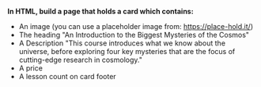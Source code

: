 **In HTML, build a page that holds a card which contains:**

- An image (you can use a placeholder image from: https://place-hold.it/)
- The heading "An Introduction to the Biggest Mysteries of the Cosmos"
- A Description "This course introduces what we know about the universe, before
  exploring four key mysteries that are the focus of cutting-edge research in
  cosmology."
- A price
- A lesson count on card footer
